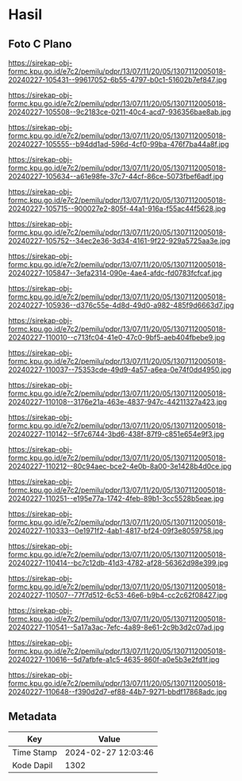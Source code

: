 # Hasil

## Foto C Plano

https://sirekap-obj-formc.kpu.go.id/e7c2/pemilu/pdpr/13/07/11/20/05/1307112005018-20240227-105431--99617052-6b55-4797-b0c1-51602b7ef847.jpg

https://sirekap-obj-formc.kpu.go.id/e7c2/pemilu/pdpr/13/07/11/20/05/1307112005018-20240227-105508--9c2183ce-0211-40c4-acd7-936356bae8ab.jpg

https://sirekap-obj-formc.kpu.go.id/e7c2/pemilu/pdpr/13/07/11/20/05/1307112005018-20240227-105555--b94dd1ad-596d-4cf0-99ba-476f7ba44a8f.jpg

https://sirekap-obj-formc.kpu.go.id/e7c2/pemilu/pdpr/13/07/11/20/05/1307112005018-20240227-105634--a61e98fe-37c7-44cf-86ce-5073fbef6adf.jpg

https://sirekap-obj-formc.kpu.go.id/e7c2/pemilu/pdpr/13/07/11/20/05/1307112005018-20240227-105715--900027e2-805f-44a1-916a-f55ac44f5628.jpg

https://sirekap-obj-formc.kpu.go.id/e7c2/pemilu/pdpr/13/07/11/20/05/1307112005018-20240227-105752--34ec2e36-3d34-4161-9f22-929a5725aa3e.jpg

https://sirekap-obj-formc.kpu.go.id/e7c2/pemilu/pdpr/13/07/11/20/05/1307112005018-20240227-105847--3efa2314-090e-4ae4-afdc-fd0783fcfcaf.jpg

https://sirekap-obj-formc.kpu.go.id/e7c2/pemilu/pdpr/13/07/11/20/05/1307112005018-20240227-105936--d376c55e-4d8d-49d0-a982-485f9d6663d7.jpg

https://sirekap-obj-formc.kpu.go.id/e7c2/pemilu/pdpr/13/07/11/20/05/1307112005018-20240227-110010--c713fc04-41e0-47c0-9bf5-aeb404fbebe9.jpg

https://sirekap-obj-formc.kpu.go.id/e7c2/pemilu/pdpr/13/07/11/20/05/1307112005018-20240227-110037--75353cde-49d9-4a57-a6ea-0e74f0dd4950.jpg

https://sirekap-obj-formc.kpu.go.id/e7c2/pemilu/pdpr/13/07/11/20/05/1307112005018-20240227-110108--3176e21a-463e-4837-947c-44211327a423.jpg

https://sirekap-obj-formc.kpu.go.id/e7c2/pemilu/pdpr/13/07/11/20/05/1307112005018-20240227-110142--5f7c6744-3bd6-438f-87f9-c851e654e9f3.jpg

https://sirekap-obj-formc.kpu.go.id/e7c2/pemilu/pdpr/13/07/11/20/05/1307112005018-20240227-110212--80c94aec-bce2-4e0b-8a00-3e1428b4d0ce.jpg

https://sirekap-obj-formc.kpu.go.id/e7c2/pemilu/pdpr/13/07/11/20/05/1307112005018-20240227-110251--e195e77a-1742-4feb-89b1-3cc5528b5eae.jpg

https://sirekap-obj-formc.kpu.go.id/e7c2/pemilu/pdpr/13/07/11/20/05/1307112005018-20240227-110333--0e1971f2-4ab1-4817-bf24-09f3e8059758.jpg

https://sirekap-obj-formc.kpu.go.id/e7c2/pemilu/pdpr/13/07/11/20/05/1307112005018-20240227-110414--bc7c12db-41d3-4782-af28-56362d98e399.jpg

https://sirekap-obj-formc.kpu.go.id/e7c2/pemilu/pdpr/13/07/11/20/05/1307112005018-20240227-110507--77f7d512-6c53-46e6-b9b4-cc2c62f08427.jpg

https://sirekap-obj-formc.kpu.go.id/e7c2/pemilu/pdpr/13/07/11/20/05/1307112005018-20240227-110541--5a17a3ac-7efc-4a89-8e61-2c9b3d2c07ad.jpg

https://sirekap-obj-formc.kpu.go.id/e7c2/pemilu/pdpr/13/07/11/20/05/1307112005018-20240227-110616--5d7afbfe-a1c5-4635-860f-a0e5b3e2fd1f.jpg

https://sirekap-obj-formc.kpu.go.id/e7c2/pemilu/pdpr/13/07/11/20/05/1307112005018-20240227-110648--f390d2d7-ef88-44b7-9271-bbdf17868adc.jpg


## Metadata

| Key        | Value               |
| ---------- | ------------------- |
| Time Stamp | 2024-02-27 12:03:46 |
| Kode Dapil | 1302                |



